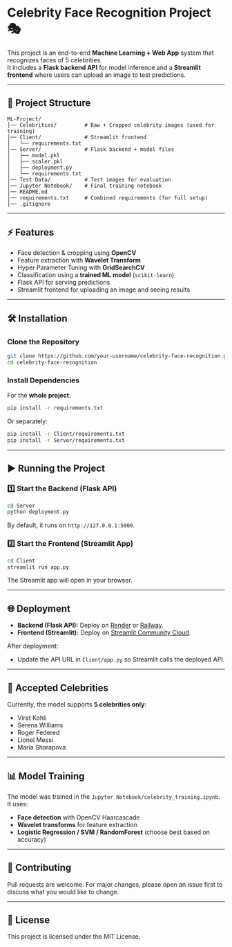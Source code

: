 # Celebrity Face Recognition Project 🎭

This project is an end-to-end **Machine Learning + Web App** system that recognizes faces of 5 celebrities.  
It includes a **Flask backend API** for model inference and a **Streamlit frontend** where users can upload an image to test predictions.

---

## 🚀 Project Structure
```
ML-Project/
│── Celebrities/         # Raw + Cropped celebrity images (used for training)
│── Client/              # Streamlit frontend
│   └── requirements.txt
│── Server/              # Flask backend + model files
│   ├── model.pkl
│   ├── scaler.pkl
│   ├── deployment.py
│   └── requirements.txt
│── Test Data/           # Test images for evaluation
│── Jupyter Notebook/    # Final training notebook
│── README.md
│── requirements.txt     # Combined requirements (for full setup)
│── .gitignore
```

---

## ⚡ Features
- Face detection & cropping using **OpenCV**  
- Feature extraction with **Wavelet Transform**  
- Hyper Parameter Tuning with **GridSearchCV**  
- Classification using a **trained ML model** (`scikit-learn`)  
- Flask API for serving predictions
- Streamlit frontend for uploading an image and seeing results 

---

## 🛠️ Installation

### Clone the Repository
```bash
git clone https://github.com/your-username/celebrity-face-recognition.git
cd celebrity-face-recognition
```

### Install Dependencies
For the **whole project**:
```bash
pip install -r requirements.txt
```

Or separately:
```bash
pip install -r Client/requirements.txt
pip install -r Server/requirements.txt
```

---

## ▶️ Running the Project

### 1️⃣ Start the Backend (Flask API)
```bash
cd Server
python deployment.py
```
By default, it runs on `http://127.0.0.1:5000`.

### 2️⃣ Start the Frontend (Streamlit App)
```bash
cd Client
streamlit run app.py
```

The Streamlit app will open in your browser.

---

## 🌐 Deployment

- **Backend (Flask API):** Deploy on [Render](https://render.com) or [Railway](https://railway.app).  
- **Frontend (Streamlit):** Deploy on [Streamlit Community Cloud](https://streamlit.io/cloud).  

After deployment:
- Update the API URL in `Client/app.py` so Streamlit calls the deployed API.

---

## 🎯 Accepted Celebrities
Currently, the model supports **5 celebrities only**:
- Virat Kohli 
- Serena Williams  
- Roger Federed  
- Lionel Messi  
- Maria Sharapova 


---

## 📊 Model Training
The model was trained in the `Jupyter Notebook/celebrity_training.ipynb`.  
It uses:
- **Face detection** with OpenCV Haarcascade  
- **Wavelet transforms** for feature extraction  
- **Logistic Regression / SVM / RandomForest** (choose best based on accuracy)

---

## 🤝 Contributing
Pull requests are welcome. For major changes, please open an issue first to discuss what you would like to change.

---

## 📜 License
This project is licensed under the MIT License.
